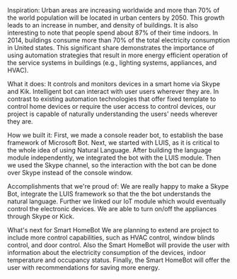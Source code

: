 Inspiration: Urban areas are increasing worldwide and more than 70% of the world population will be located in urban centers by 2050. This growth leads to an increase in number, and density of buildings. It is also interesting to note that people spend about 87% of their time indoors. In 2014, buildings consume more than 70% of the total electricity consumption in United states. This significant share demonstrates the importance of using automation strategies that result in more energy efficient operation of the service systems in buildings (e.g., lighting systems, appliances, and HVAC).

What it does: It controls and monitors devices in a smart home via Skype and Kik. Intelligent bot can interact with user users wherever they are. In contrast to existing automation technologies that offer fixed template to control home devices or require the user access to control devices, our project is capable of naturally understanding the users' needs wherever they are.

How we built it: First, we made a console reader bot, to establish the base framework of Microsoft Bot. Next, we started with LUIS, as it is critical to the whole idea of using Natural Language. After building the language module independently, we integrated the bot with the LUIS module. Then we used the Skype channel, so the interaction with the bot can be done over Skype instead of the console window.

Accomplishments that we're proud of: We are really happy to make a Skype Bot, integrate the LUIS framework so that the the bot understands the natural language. Further we linked our IoT module which would eventually control the electronic devices. We are able to turn on/off the appliances through Skype or Kick.

What's next for Smart HomeBot We are planning to extend are project to include more control capabilities, such as HVAC control, window blinds control, and door control. Also the Smart HomeBot will provide the user with information about the electricity consumption of the devices, indoor temperature and occupancy status. Finally, the Smart HomeBot will offer the user with recommendations for saving more energy.
